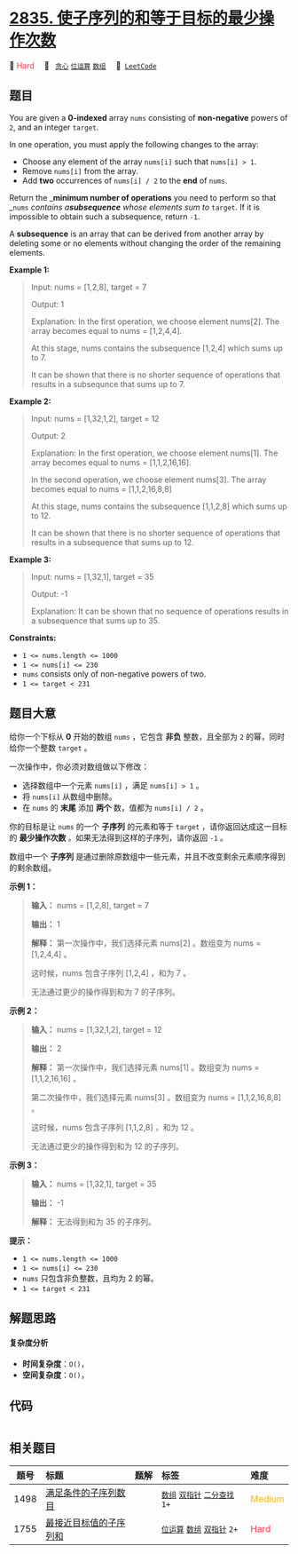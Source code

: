 # [2835. 使子序列的和等于目标的最少操作次数](https://leetcode.com/problems/minimum-operations-to-form-subsequence-with-target-sum)

🔴 <font color=#ff334b>Hard</font>&emsp; 🔖&ensp; [`贪心`](/leetcode/outline/tag/greedy.md) [`位运算`](/leetcode/outline/tag/bit-manipulation.md) [`数组`](/leetcode/outline/tag/array.md)&emsp; 🔗&ensp;[`LeetCode`](https://leetcode.com/problems/minimum-operations-to-form-subsequence-with-target-sum)

## 题目

You are given a **0-indexed** array `nums` consisting of **non-negative**
powers of `2`, and an integer `target`.

In one operation, you must apply the following changes to the array:

  * Choose any element of the array `nums[i]` such that `nums[i] > 1`.
  * Remove `nums[i]` from the array.
  * Add **two** occurrences of `nums[i] / 2` to the **end** of `nums`.

Return the _**minimum number of operations** you need to perform so that
_`nums` _contains a**subsequence** whose elements sum to_ `target`. If it is
impossible to obtain such a subsequence, return `-1`.

A **subsequence** is an array that can be derived from another array by
deleting some or no elements without changing the order of the remaining
elements.



**Example 1:**

> Input: nums = [1,2,8], target = 7
> 
> Output: 1
> 
> Explanation: In the first operation, we choose element nums[2]. The array becomes equal to nums = [1,2,4,4].
> 
> At this stage, nums contains the subsequence [1,2,4] which sums up to 7.
> 
> It can be shown that there is no shorter sequence of operations that results in a subsequnce that sums up to 7.

**Example 2:**

> Input: nums = [1,32,1,2], target = 12
> 
> Output: 2
> 
> Explanation: In the first operation, we choose element nums[1]. The array becomes equal to nums = [1,1,2,16,16].
> 
> In the second operation, we choose element nums[3]. The array becomes equal to nums = [1,1,2,16,8,8]
> 
> At this stage, nums contains the subsequence [1,1,2,8] which sums up to 12.
> 
> It can be shown that there is no shorter sequence of operations that results in a subsequence that sums up to 12.

**Example 3:**

> Input: nums = [1,32,1], target = 35
> 
> Output: -1
> 
> Explanation: It can be shown that no sequence of operations results in a subsequence that sums up to 35.

**Constraints:**

  * `1 <= nums.length <= 1000`
  * `1 <= nums[i] <= 230`
  * `nums` consists only of non-negative powers of two.
  * `1 <= target < 231`


## 题目大意

给你一个下标从 **0**  开始的数组 `nums` ，它包含 **非负**  整数，且全部为 `2` 的幂，同时给你一个整数 `target` 。

一次操作中，你必须对数组做以下修改：

  * 选择数组中一个元素 `nums[i]` ，满足 `nums[i] > 1` 。
  * 将 `nums[i]` 从数组中删除。
  * 在 `nums` 的 **末尾**  添加 **两个**  数，值都为 `nums[i] / 2` 。

你的目标是让 `nums` 的一个 **子序列**  的元素和等于 `target` ，请你返回达成这一目标的 **最少操作次数**
。如果无法得到这样的子序列，请你返回 `-1` 。

数组中一个 **子序列**  是通过删除原数组中一些元素，并且不改变剩余元素顺序得到的剩余数组。



**示例 1：**

> 
> 
> 
> 
> 
> **输入：** nums = [1,2,8], target = 7
> 
> **输出：** 1
> 
> **解释：** 第一次操作中，我们选择元素 nums[2] 。数组变为 nums = [1,2,4,4] 。
> 
> 这时候，nums 包含子序列 [1,2,4] ，和为 7 。
> 
> 无法通过更少的操作得到和为 7 的子序列。
> 
> 

**示例 2：**

> 
> 
> 
> 
> 
> **输入：** nums = [1,32,1,2], target = 12
> 
> **输出：** 2
> 
> **解释：** 第一次操作中，我们选择元素 nums[1] 。数组变为 nums = [1,1,2,16,16] 。
> 
> 第二次操作中，我们选择元素 nums[3] 。数组变为 nums = [1,1,2,16,8,8] 。
> 
> 这时候，nums 包含子序列 [1,1,2,8] ，和为 12 。
> 
> 无法通过更少的操作得到和为 12 的子序列。

**示例 3：**

> 
> 
> 
> 
> 
> **输入：** nums = [1,32,1], target = 35
> 
> **输出：** -1
> 
> **解释：** 无法得到和为 35 的子序列。
> 
> 



**提示：**

  * `1 <= nums.length <= 1000`
  * `1 <= nums[i] <= 230`
  * `nums` 只包含非负整数，且均为 2 的幂。
  * `1 <= target < 231`


## 解题思路

#### 复杂度分析

- **时间复杂度**：`O()`，
- **空间复杂度**：`O()`，

## 代码

```javascript

```

## 相关题目

<!-- prettier-ignore -->
| 题号 | 标题 | 题解 | 标签 | 难度 |
| :------: | :------ | :------: | :------ | :------ |
| 1498 | [满足条件的子序列数目](https://leetcode.com/problems/number-of-subsequences-that-satisfy-the-given-sum-condition) |  |  [`数组`](/leetcode/outline/tag/array.md) [`双指针`](/leetcode/outline/tag/two-pointers.md) [`二分查找`](/leetcode/outline/tag/binary-search.md) `1+` | <font color=#ffb800>Medium</font> |
| 1755 | [最接近目标值的子序列和](https://leetcode.com/problems/closest-subsequence-sum) |  |  [`位运算`](/leetcode/outline/tag/bit-manipulation.md) [`数组`](/leetcode/outline/tag/array.md) [`双指针`](/leetcode/outline/tag/two-pointers.md) `2+` | <font color=#ff334b>Hard</font> |

<style>
.blue {
    background-color: #096dd9;
    padding: 0.25rem 0.5rem;
    margin: 0;
    font-size: 0.85em;
    border-radius: 3px;
    color: white;
    font-weight: 500;
}
table th:first-of-type { width: 10%; }
table th:nth-of-type(2) { width: 35%; }
table th:nth-of-type(3) { width: 10%; }
table th:nth-of-type(4) { width: 35%; }
table th:nth-of-type(5) { width: 10%; }
</style>
